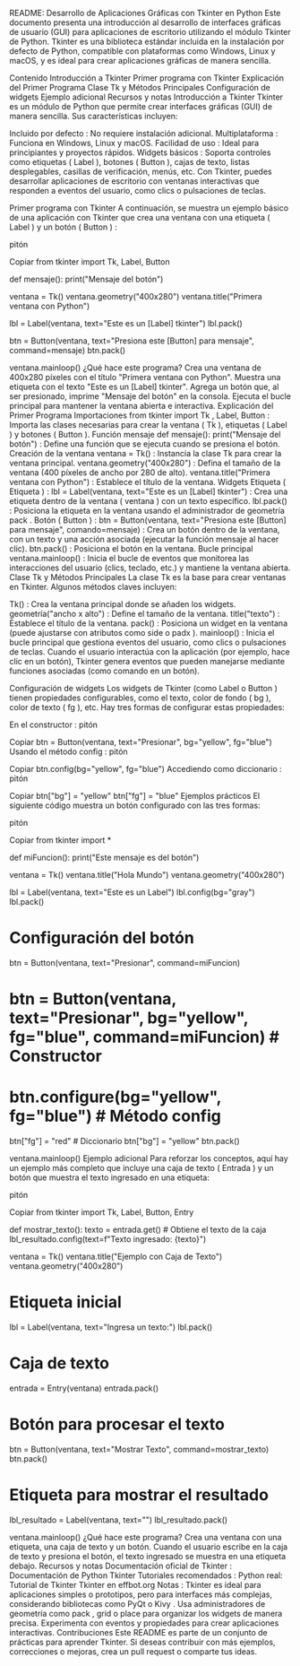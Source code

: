 README: Desarrollo de Aplicaciones Gráficas con Tkinter en Python
Este documento presenta una introducción al desarrollo de interfaces gráficas de usuario (GUI) para aplicaciones de escritorio utilizando el módulo Tkinter de Python.
Tkinter es una biblioteca estándar incluida en la instalación por defecto de Python, compatible con plataformas como Windows, Linux y macOS, y es ideal para crear aplicaciones gráficas de manera sencilla.

Contenido
Introducción a Tkinter
Primer programa con Tkinter
Explicación del Primer Programa
Clase Tk y Métodos Principales
Configuración de widgets
Ejemplo adicional
Recursos y notas
Introducción a Tkinter
Tkinter es un módulo de Python que permite crear interfaces gráficas (GUI) de manera sencilla. Sus características incluyen:

Incluido por defecto : No requiere instalación adicional.
Multiplataforma : Funciona en Windows, Linux y macOS.
Facilidad de uso : Ideal para principiantes y proyectos rápidos.
Widgets básicos : Soporta controles como etiquetas ( Label ), botones ( Button ), cajas de texto, listas desplegables, casillas de verificación, menús, etc.
Con Tkinter, puedes desarrollar aplicaciones de escritorio con ventanas interactivas que responden a eventos del usuario, como clics o pulsaciones de teclas.

Primer programa con Tkinter
A continuación, se muestra un ejemplo básico de una aplicación con Tkinter que crea una ventana con una etiqueta ( Label ) y un botón ( Button ) :

pitón

Copiar
from tkinter import Tk, Label, Button

def mensaje():
    print("Mensaje del botón")

ventana = Tk()
ventana.geometry("400x280")
ventana.title("Primera ventana con Python")

lbl = Label(ventana, text="Este es un [Label] tkinter")
lbl.pack()

btn = Button(ventana, text="Presiona este [Button] para mensaje", command=mensaje)
btn.pack()

ventana.mainloop()
¿Qué hace este programa?
Crea una ventana de 400x280 píxeles con el título "Primera ventana con Python".
Muestra una etiqueta con el texto "Este es un [Label] tkinter".
Agrega un botón que, al ser presionado, imprime "Mensaje del botón" en la consola.
Ejecuta el bucle principal para mantener la ventana abierta e interactiva.
Explicación del Primer Programa
Importaciones
from tkinter import Tk , Label, Button : Importa las clases necesarias para crear la ventana ( Tk ), etiquetas ( Label ) y botones ( Button ).
Función mensaje
def mensaje(): print("Mensaje del botón") : Define una función que se ejecuta cuando se presiona el botón.
Creación de la ventana
ventana = Tk() : Instancia la clase Tk para crear la ventana principal.
ventana.geometry("400x280") : Defina el tamaño de la ventana (400 píxeles de ancho por 280 de alto).
ventana.title("Primera ventana con Python") : Establece el título de la ventana.
Widgets
Etiqueta ( Etiqueta ) :
lbl = Label(ventana, text="Este es un [Label] tkinter") : Crea una etiqueta dentro de la ventana ( ventana ) con un texto específico.
lbl.pack() : Posiciona la etiqueta en la ventana usando el administrador de geometría pack .
Botón ( Button ) :
btn = Button(ventana, text="Presiona este [Button] para mensaje", comando=mensaje) : Crea un botón dentro de la ventana, con un texto y una acción asociada (ejecutar la función mensaje al hacer clic).
btn.pack() : Posiciona el botón en la ventana.
Bucle principal
ventana.mainloop() : Inicia el bucle de eventos que monitorea las interacciones del usuario (clics, teclado, etc.) y mantiene la ventana abierta.
Clase Tk y Métodos Principales
La clase Tk es la base para crear ventanas en Tkinter. Algunos métodos claves incluyen:

Tk() : Crea la ventana principal donde se añaden los widgets.
geometría("ancho x alto") : Define el tamaño de la ventana.
title("texto") : Establece el título de la ventana.
pack() : Posiciona un widget en la ventana (puede ajustarse con atributos como side o padx ).
mainloop() : Inicia el bucle principal que gestiona eventos del usuario, como clics o pulsaciones de teclas.
Cuando el usuario interactúa con la aplicación (por ejemplo, hace clic en un botón), Tkinter genera eventos que pueden manejarse mediante funciones asociadas (como comando en un botón).

Configuración de widgets
Los widgets de Tkinter (como Label o Button ) tienen propiedades configurables, como el texto, color de fondo ( bg ), color de texto ( fg ), etc. Hay tres formas de configurar estas propiedades:

En el constructor :
pitón

Copiar
btn = Button(ventana, text="Presionar", bg="yellow", fg="blue")
Usando el método config :
pitón

Copiar
btn.config(bg="yellow", fg="blue")
Accediendo como diccionario :
pitón

Copiar
btn["bg"] = "yellow"
btn["fg"] = "blue"
Ejemplos prácticos
El siguiente código muestra un botón configurado con las tres formas:

pitón

Copiar
from tkinter import *

def miFuncion():
    print("Este mensaje es del botón")

ventana = Tk()
ventana.title("Hola Mundo")
ventana.geometry("400x280")

lbl = Label(ventana, text="Este es un Label")
lbl.config(bg="gray")
lbl.pack()

# Configuración del botón
btn = Button(ventana, text="Presionar", command=miFuncion)
# btn = Button(ventana, text="Presionar", bg="yellow", fg="blue", command=miFuncion) # Constructor
# btn.configure(bg="yellow", fg="blue") # Método config
btn["fg"] = "red"  # Diccionario
btn["bg"] = "yellow"
btn.pack()

ventana.mainloop()
Ejemplo adicional
Para reforzar los conceptos, aquí hay un ejemplo más completo que incluye una caja de texto ( Entrada ) y un botón que muestra el texto ingresado en una etiqueta:

pitón

Copiar
from tkinter import Tk, Label, Button, Entry

def mostrar_texto():
    texto = entrada.get()  # Obtiene el texto de la caja
    lbl_resultado.config(text=f"Texto ingresado: {texto}")

ventana = Tk()
ventana.title("Ejemplo con Caja de Texto")
ventana.geometry("400x280")

# Etiqueta inicial
lbl = Label(ventana, text="Ingresa un texto:")
lbl.pack()

# Caja de texto
entrada = Entry(ventana)
entrada.pack()

# Botón para procesar el texto
btn = Button(ventana, text="Mostrar Texto", command=mostrar_texto)
btn.pack()

# Etiqueta para mostrar el resultado
lbl_resultado = Label(ventana, text="")
lbl_resultado.pack()

ventana.mainloop()
¿Qué hace este programa?
Crea una ventana con una etiqueta, una caja de texto y un botón.
Cuando el usuario escribe en la caja de texto y presiona el botón, el texto ingresado se muestra en una etiqueta debajo.
Recursos y notas
Documentación oficial de Tkinter : Documentación de Python Tkinter
Tutoriales recomendados :
Python real: Tutorial de Tkinter
Tkinter en effbot.org
Notas :
Tkinter es ideal para aplicaciones simples o prototipos, pero para interfaces más complejas, considerando bibliotecas como PyQt o Kivy .
Usa administradores de geometría como pack , grid o place para organizar los widgets de manera precisa.
Experimenta con eventos y propiedades para crear aplicaciones interactivas.
Contribuciones
Este README es parte de un conjunto de prácticas para aprender Tkinter. Si deseas contribuir con más ejemplos, correcciones o mejoras, crea un pull request o comparte tus ideas.
